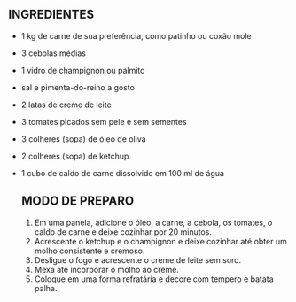 ## 	INGREDIENTES

- 1 kg de carne de sua preferência, como patinho ou coxão mole

- 3 cebolas médias

- 1 vidro de champignon ou palmito

- sal e pimenta-do-reino a gosto

- 2 latas de creme de leite

- 3 tomates picados sem pele e sem sementes

- 3 colheres (sopa) de óleo de oliva

- 2 colheres (sopa) de ketchup

- 1 cubo de caldo de carne dissolvido em 100 ml de água

  

  ## MODO DE PREPARO

  1. Em uma panela, adicione o óleo, a carne, a cebola, os tomates, o caldo de carne e deixe cozinhar por 20 minutos.
  2. Acrescente o ketchup e  o champignon e deixe cozinhar até obter um molho consistente e cremoso.
  3. Desligue o fogo e acrescente o creme de leite sem soro.
  4. Mexa até incorporar o molho ao creme.
  5. Coloque em uma forma refratária e decore com tempero e batata palha.

  
